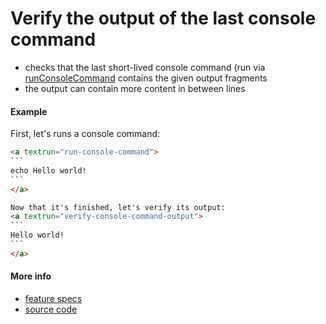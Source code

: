﻿# Verify the output of the last console command

- checks that the last short-lived console command
  (run via [runConsoleCommand](run_console_command.md)
  contains the given output fragments
- the output can contain more content in between lines

#### Example

First, let's runs a console command:
<a textrun="run-markdown-in-textrun">
```markdown
<a textrun="run-console-command">
`​``
echo Hello world!
`​``
</a>

Now that it's finished, let's verify its output:
<a textrun="verify-console-command-output">
`​``
Hello world!
`​``
</a>
```
</a>

#### More info

- [feature specs](../../features/actions/built-in/verify-console-command-output/verify-console-command-output.feature)
- [source code](../../src/actions/verify-console-command-output.ts)
